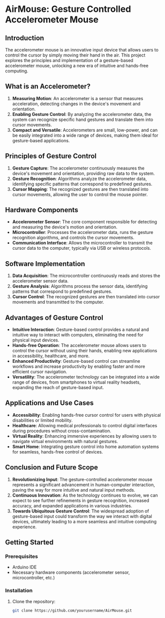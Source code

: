 # AirMouse: Gesture Controlled Accelerometer Mouse

## Introduction
The accelerometer mouse is an innovative input device that allows users to control the cursor by simply moving their hand in the air. This project explores the principles and implementation of a gesture-based accelerometer mouse, unlocking a new era of intuitive and hands-free computing.

## What is an Accelerometer?
1. **Measuring Motion**: An accelerometer is a sensor that measures acceleration, detecting changes in the device's movement and orientation.
2. **Enabling Gesture Control**: By analyzing the accelerometer data, the system can recognize specific hand gestures and translate them into cursor movements.
3. **Compact and Versatile**: Accelerometers are small, low-power, and can be easily integrated into a wide range of devices, making them ideal for gesture-based applications.

## Principles of Gesture Control
1. **Gesture Capture**: The accelerometer continuously measures the device's movement and orientation, providing raw data to the system.
2. **Gesture Recognition**: Algorithms analyze the accelerometer data, identifying specific patterns that correspond to predefined gestures.
3. **Cursor Mapping**: The recognized gestures are then translated into cursor movements, allowing the user to control the mouse pointer.

## Hardware Components
- **Accelerometer Sensor**: The core component responsible for detecting and measuring the device's motion and orientation.
- **Microcontroller**: Processes the accelerometer data, runs the gesture recognition algorithms, and controls the cursor movements.
- **Communication Interface**: Allows the microcontroller to transmit the cursor data to the computer, typically via USB or wireless protocols.

## Software Implementation
1. **Data Acquisition**: The microcontroller continuously reads and stores the accelerometer sensor data.
2. **Gesture Analysis**: Algorithms process the sensor data, identifying patterns that correspond to predefined gestures.
3. **Cursor Control**: The recognized gestures are then translated into cursor movements and transmitted to the computer.

## Advantages of Gesture Control
- **Intuitive Interaction**: Gesture-based control provides a natural and intuitive way to interact with computers, eliminating the need for physical input devices.
- **Hands-free Operation**: The accelerometer mouse allows users to control the cursor without using their hands, enabling new applications in accessibility, healthcare, and more.
- **Enhanced Productivity**: Gesture-based control can streamline workflows and increase productivity by enabling faster and more efficient cursor navigation.
- **Versatility**: The accelerometer technology can be integrated into a wide range of devices, from smartphones to virtual reality headsets, expanding the reach of gesture-based input.

## Applications and Use Cases
- **Accessibility**: Enabling hands-free cursor control for users with physical disabilities or limited mobility.
- **Healthcare**: Allowing medical professionals to control digital interfaces during procedures without cross-contamination.
- **Virtual Reality**: Enhancing immersive experiences by allowing users to navigate virtual environments with natural gestures.
- **Smart Home**: Integrating gesture control into home automation systems for seamless, hands-free control of devices.

## Conclusion and Future Scope
1. **Revolutionizing Input**: The gesture-controlled accelerometer mouse represents a significant advancement in human-computer interaction, paving the way for more intuitive and natural input methods.
2. **Continuous Innovation**: As the technology continues to evolve, we can expect to see further refinements in gesture recognition, increased accuracy, and expanded applications in various industries.
3. **Towards Ubiquitous Gesture Control**: The widespread adoption of gesture-based input could transform the way we interact with digital devices, ultimately leading to a more seamless and intuitive computing experience.

## Getting Started

### Prerequisites
- Arduino IDE
- Necessary hardware components (accelerometer sensor, microcontroller, etc.)

### Installation
1. Clone the repository:
   ```bash
   git clone https://github.com/yourusername/AirMouse.git
